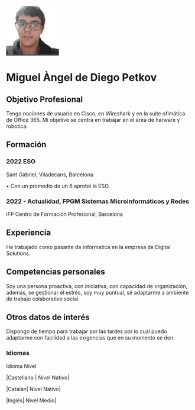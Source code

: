 <img src="Captura de pantalla 2023-12-14 093424.png">

# **Miguel Àngel de Diego Petkov**
## Objetivo Profesional
Tengo nociones de usuario en Cisco, en Wireshark y en la suite ofimática
de Office 365. 
Mi objetivo se centra en trabajar en el área de harware y robotica.

## Formación
### 2022 ESO
Sant Gabriel, Viladecans, Barcelona

• Con un promedio de un 6 aprobé la ESO.
### 2022 - Actualidad, FPGM Sistemas Microinformáticos y Redes
 iFP Centro de Formación Profesional, Barcelona



## Experiencia
He trabajado como pasante de informatica en la empresa de Digital Solutions.

## Competencias personales
Soy una persona proactiva, con iniciativa, con capacidad de
organización, además, se gestionar el estrés, soy muy puntual, sé adaptarme a ambiente
de trabajo colaborativo social.

## Otros datos de interés
Dispongo de tiempo para trabajar por las tardes por lo cual puedo
adaptarme con facilidad a las exigencias que en su momento se den.


### Idiomas
Idioma            Nivel

|Castellano | Nivel Nativo|

|Catalán| Nivel Nativo|

|Inglés| Nivel Medio|
